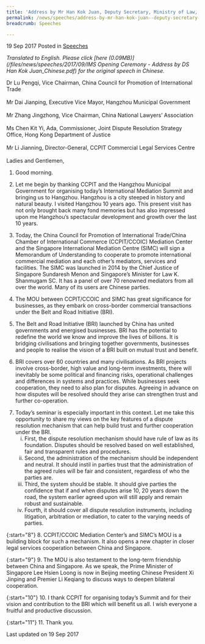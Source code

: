 ```yaml
---
title: 'Address by Mr Han Kok Juan, Deputy Secretary, Ministry of Law, at the 2017 International Mediation Summit Opening Ceremony'
permalink: /news/speeches/address-by-mr-han-kok-juan--deputy-secretary--ministry-of-law--a0/
breadcrumb: Speeches

---
```



19 Sep 2017 Posted in [Speeches](/news/speeches)

*Translated to English. Please click [here (0.09MB)](/files/news/speeches/2017/09/IMS Opening Ceremony - Address by DS Han Kok Juan_Chinese.pdf) for the original speech in Chinese.*

Dr Lu Pengqi, Vice Chairman, China Council for Promotion of International Trade
<br>  
Mr Dai Jianping, Executive Vice Mayor, Hangzhou Municipal Government
<br>  
Mr Zhang Jingzhong, Vice Chairman, China National Lawyers’ Association
<br>  
Ms Chen Kit Yi, Ada, Commissioner, Joint Dispute Resolution Strategy Office, Hong Kong Department of Justice
<br>  
Mr Li Jianning, Director-General, CCPIT Commercial Legal Services Centre
<br>  
Ladies and Gentlemen,

1. Good morning.

 

2. Let me begin by thanking CCPIT and the Hangzhou Municipal Government for organising today’s International Mediation Summit and bringing us to Hangzhou. Hangzhou is a city steeped in history and natural beauty. I visited Hangzhou 10 years ago. This present visit has not only brought back many fond memories but has also impressed upon me Hangzhou’s spectacular development and growth over the last 10 years.

 

3. Today, the China Council for Promotion of International Trade/China Chamber of International Commerce (CCPIT/CCOIC) Mediation Center and the Singapore International Mediation Centre (SIMC) will sign a Memorandum of Understanding to cooperate to promote international commercial mediation and each other’s mediators, services and facilities. The SIMC was launched in 2014 by the Chief Justice of Singapore Sundaresh Menon and Singapore’s Minister for Law K. Shanmugam SC. It has a panel of over 70 renowned mediators from all over the world. Many of its users are Chinese parties.

 

4. The MOU between CCPIT/CCOIC and SIMC has great significance for businesses, as they embark on cross-border commercial transactions under the Belt and Road Initiative (BRI).

 

5. The Belt and Road Initiative (BRI) launched by China has united governments and energised businesses. BRI has the potential to redefine the world we know and improve the lives of billions. It is bridging civilisations and bringing together governments, businesses and people to realise the vision of a BRI built on mutual trust and benefit.     

 

6. BRI covers over 60 countries and many civilisations. As BRI projects involve cross-border, high value and long-term investments, there will inevitably be some political and financing risks, operational challenges and differences in systems and practices. While businesses seek cooperation, they need to also plan for disputes. Agreeing in advance on how disputes will be resolved should they arise can strengthen trust and further co-operation.   


<ol start="7">
<li>Today’s seminar is especially important in this context. Let me take this opportunity to share my views on the key features of a dispute resolution mechanism that can help build trust and further cooperation under the BRI.

<ol style="list-style-type: lower-roman">
<li>First, the dispute resolution mechanism should have rule of law as its foundation. Disputes should be resolved based on well established, fair and transparent rules and procedures.  </li>
<li>Second, the administration of the mechanism should be independent and neutral. It should instil in parties trust that the administration of the agreed rules will be fair and consistent, regardless of who the parties are. </li>
<li>Third, the system should be stable. It should give parties the confidence that if and when disputes arise 10, 20 years down the road, the system earlier agreed upon will still apply and remain robust and sustainable. </li>
<li>Fourth, it should cover all dispute resolution instruments, including litigation, arbitration or mediation, to cater to the varying needs of parties. </li>
</ol>

</li>
</ol>

{:start="8"}
8. CCPIT/CCOIC Mediation Center’s and SIMC’s MOU is a building block for such a mechanism. It also opens a new chapter in closer legal services cooperation between China and Singapore.

 
{:start="9"}
9. The MOU is also testament to the long-term friendship between China and Singapore. As we speak, the Prime Minister of Singapore Lee Hsien Loong is now in Beijing meeting Chinese President Xi Jinping and Premier Li Keqiang to discuss ways to deepen bilateral cooperation.

 
{:start="10"}
10. I thank CCPIT for organising today’s Summit and for their vision and contribution to the BRI which will benefit us all. I wish everyone a fruitful and productive discussion.    

 
{:start="11"}
11. Thank you.

<p class="right-side-updated">Last updated on 19 Sep 2017</p>
